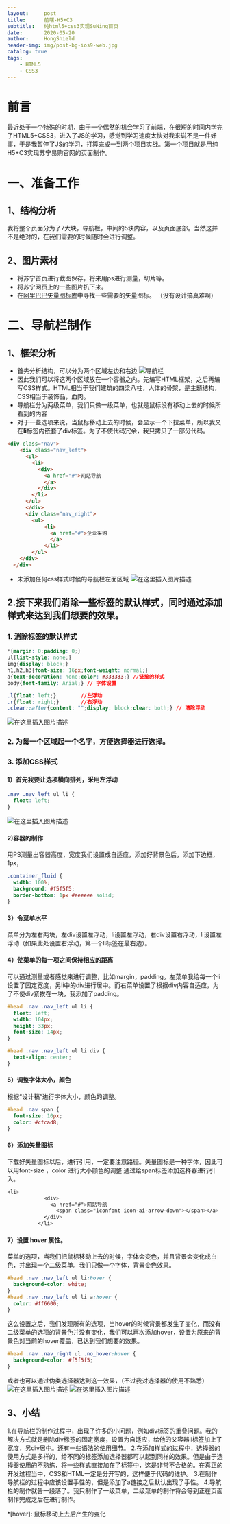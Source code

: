```yaml
---
layout:     post
title:      前端-H5+C3
subtitle:   纯html5+css3实现SuNing首页
date:       2020-05-20
author:     HongShield
header-img: img/post-bg-ios9-web.jpg
catalog: true
tags:
    - HTML5
    - CSS3
---
```

# 前言
最近处于一个特殊的时期，由于一个偶然的机会学习了前端，在很短的时间内学完了HTML5+CSS3，进入了JS的学习，感觉到学习速度太快对我来说不是一件好事，于是我暂停了JS的学习，打算完成一到两个项目实战。第一个项目就是用纯H5+C3实现苏宁易购官网的页面制作。
# 一、准备工作
## 1、结构分析
我将整个页面分为了7大块，导航栏，中间的5块内容，以及页面底部。当然这并不是绝对的，在我们需要的时候随时会进行调整。

## 2、图片素材
 - 将苏宁首页进行截图保存，将来用ps进行测量，切片等。
 - 将苏宁网页上的一些图片扒下来。
 - 在[阿里巴巴矢量图标库](https://www.iconfont.cn/)中寻找一些需要的矢量图标。
 （没有设计搞真难啊）
 # 二、导航栏制作
 ## 1、框架分析
 - 首先分析结构，可以分为两个区域左边和右边
![导航栏](https://img-blog.csdnimg.cn/20200518205107832.png#pic_center)
 - 因此我们可以将这两个区域放在一个容器之内。先编写HTML框架，之后再编写CSS样式。HTML相当于我们建筑的四梁八柱，人体的骨架，是主题结构，CSS相当于装饰品，血肉。
 - 导航栏分为两级菜单，我们只做一级菜单，也就是鼠标没有移动上去的时候所看到的内容
 - 对于一些选项来说，当鼠标移动上去的时候，会显示一个下拉菜单，所以我又在**li**标签内嵌套了div标签。为了不使代码冗余，我只拷贝了一部分代码。
```html
<div class="nav">
    <div class="nav_left">
      <ul>
        <li>
          <div>
            <a href="#">网站导航
            </a>
          </div>
        </li>
      </ul>
      </div>
      <div class="nav_right">
      	<ul>
	        <li>
	          <a href="#">企业采购
	          </a>
	        </li>
		</ul>
    </div>
  </div>
```
- 未添加任何css样式时候的导航栏左面区域
![在这里插入图片描述](https://img-blog.csdnimg.cn/20200518212311404.png )
## 2.接下来我们消除一些标签的默认样式，同时通过添加样式来达到我们想要的效果。
### 1. 消除标签的默认样式

```css
*{margin: 0;padding: 0;}
ul{list-style: none;}
img{display: block;}
h1,h2,h3{font-size: 16px;font-weight: normal;} 
a{text-decoration: none;color: #333333;} //链接的样式
body{font-family: Arial;} // 字体设置

.l{float: left;}		//左浮动
.r{float: right;}		//右浮动
.clear::after{content: "";display: block;clear: both;} // 清除浮动
```
![在这里插入图片描述](https://img-blog.csdnimg.cn/20200519123035952.png)
### 2. 为每一个区域起一个名字，方便选择器进行选择。
### 3. 添加CSS样式
#### 1）首先我要让选项横向排列，采用左浮动

```css
.nav .nav_left ul li {
  float: left;
}
```
![在这里插入图片描述](https://img-blog.csdnimg.cn/2020051912445499.png)
#### 2)容器的制作
用PS测量出容器高度，宽度我们设置成自适应，添加好背景色后，添加下边框，1px，

```css
.container_fluid {
  width: 100%;
  background: #f5f5f5;
  border-bottom: 1px #eeeeee solid;
}
```

#### 3）令菜单水平
菜单分为左右两块，左div设置左浮动，li设置左浮动，右div设置右浮动，li设置左浮动（如果此处设置右浮动，第一个li标签在最右边）。

#### 4）使菜单的每一项之间保持相应的距离
可以通过测量或者感觉来进行调整，比如margin，padding。左菜单我给每一个li设置了固定宽度，另li中的div进行居中。而右菜单设置了根据div内容自适应，为了不使div紧挨在一块，我添加了padding。

```css
#head .nav .nav_left ul li {
  float: left;
  width: 104px;
  height: 33px;
  font-size: 14px;
}

#head .nav .nav_left ul li div {
  text-align: center;
}
```
#### 5）调整字体大小，颜色
根据“设计稿”进行字体大小，颜色的调整。

```css
#head .nav span {
  font-size: 10px;
  color: #cfcad8;
}
```
#### 6）添加矢量图标
下载好矢量图标以后，进行引用，一定要注意路径。矢量图标是一种字体，因此可以用font-size ，color 进行大小颜色的调整
通过给span标签添加选择器进行引入。

```css
<li>
            <div>
              <a href="#">网站导航
                <span class="iconfont icon-ai-arrow-down"></span></a>
            </div>
          </li>
```
#### 7）设置 hover 属性。
菜单的选项，当我们把鼠标移动上去的时候，字体会变色，并且背景会变化成白色，并出现一个二级菜单。我们只做一个字体，背景变色效果。

```css
#head .nav .nav_left ul li:hover {
  background-color: white;
}
#head .nav .nav_left ul li a:hover {
  color: #ff6600;
}
```
这么设置之后，我们发现所有的选项，当hover的时候背景都发生了变化，而没有二级菜单的选项的背景色并没有变化，我们可以再次添加hover，设置为原来的背景色对当前的hover覆盖，已达到我们想要的效果。

```css
#head .nav .nav_right ul .no_hover:hover {
  background-color: #f5f5f5;
}
```
或者也可以通过伪类选择器达到这一效果，（不过我对选择器的使用不熟悉）
![在这里插入图片描述](https://img-blog.csdnimg.cn/20200520150220824.png)
![在这里插入图片描述](https://img-blog.csdnimg.cn/20200520150125258.png)


## 3、小结
1.在导航栏的制作过程中，出现了许多的小问题，例如div标签的重叠问题。我的解决方式就是删除div标签的固定宽度，设置为自适应，给他的父容器li标签加上了宽度，另div居中。还有一些语法的使用细节。
2.在添加样式的过程中，选择器的使用方式是多样的，给不同的标签添加选择器都可以起到同样的效果。但是由于选择器使用的不熟练，将一些样式直接加在了标签中，这是非常不合格的。在真正的开发过程当中，CSS和HTML一定是分开写的，这样便于代码的维护。
3.在制作导航栏的过程中应该设置手性的，但是添加了a链接之后默认出现了手性。
4.导航栏的制作就告一段落了。我只制作了一级菜单，二级菜单的制作将会等到正在页面制作完成之后在进行制作。

*[hover]: 鼠标移动上去后产生的变化